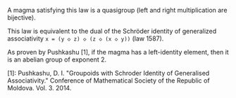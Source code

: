 A magma satisfying this law is a quasigroup (left and right multiplication are bijective).

This law is equivalent to the dual of the Schröder identity of generalized associativity `x = (y ◇ z) ◇ (z ◇ (x ◇ y))` (law 1587).

As proven by Pushkashu [1], if the magma has a left-identity element, then it is an abelian group of exponent 2.

[1]: Pushkashu, D. I. "Groupoids with Schroder Identity of Generalised Associativity." Conference of Mathematical Society of the Republic of Moldova. Vol. 3. 2014.
